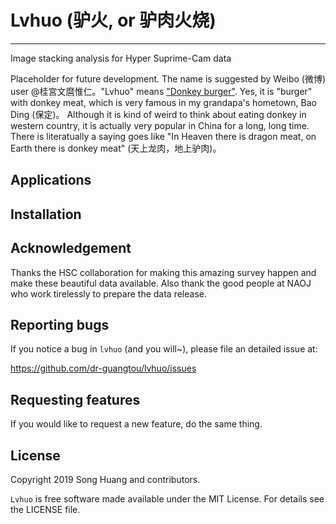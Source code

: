 # Lvhuo (驴火, or 驴肉火烧)

----

Image stacking analysis for Hyper Suprime-Cam data

Placeholder for future development. The name is suggested by Weibo (微博) user @桂宮文麿惟仁。"Lvhuo" means ["Donkey burger"](https://en.wikipedia.org/wiki/Donkey_burger).  Yes, it is "burger" with donkey meat, which is very famous in my grandapa's hometown, Bao Ding (保定)。 Although it is kind of weird to think about eating donkey in western country, it is actually very popular in China for a long, long time. There is literatually a saying goes like "In Heaven there is dragon meat, on Earth there is donkey meat" (天上龙肉，地上驴肉)。

Applications
------------

Installation
------------

Acknowledgement
---------------
Thanks the HSC collaboration for making this amazing survey happen and make these beautiful data available. Also thank the good people at NAOJ who work tirelessly to prepare the data release.

Reporting bugs
--------------
If you notice a bug in `lvhuo` (and you will~), please file an detailed issue at:

https://github.com/dr-guangtou/lvhuo/issues

Requesting features
-------------------

If you would like to request a new feature, do the same thing.

License
-------
Copyright 2019 Song Huang and contributors.

`Lvhuo` is free software made available under the MIT License. For details see the LICENSE file.
